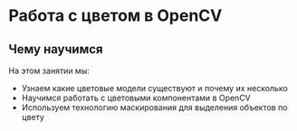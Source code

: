 # Работа с цветом в ОpenCV

## Чему научимся

На этом занятии мы:
* Узнаем какие цветовые модели существуют и почему их несколько
* Научимся работать с цветовыми компонентами в OpenCV
* Используем технологию маскирования для выделения объектов по цвету


